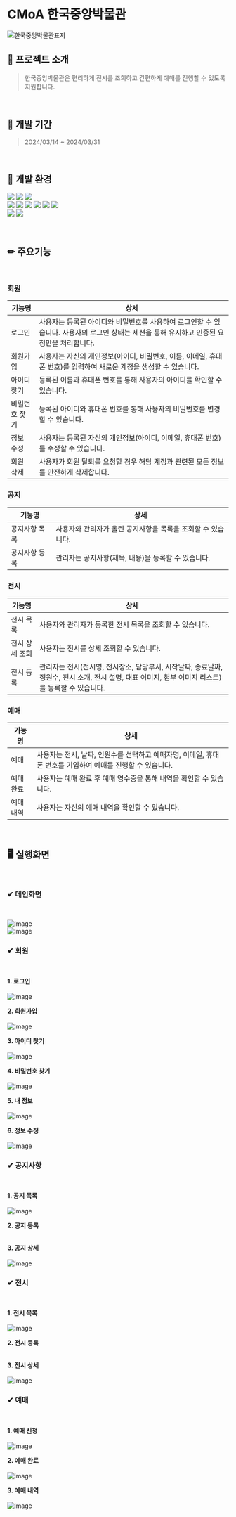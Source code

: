 CMoA 한국중앙박물관
============================
![한국중앙박물관표지](https://github.com/2311PublicDataWebApp/CMOAWEB/assets/152952334/c8b3c24c-f5cd-4153-b623-4d4f28182c29)
## 💬 프로젝트 소개
> 한국중앙박물관은 편리하게 전시를 조회하고 간편하게 예매를 진행할 수 있도록 지원합니다.

<br/>

## 📅 개발 기간
> 2024/03/14 ~ 2024/03/31

<br/>

## 🔧 개발 환경
<img src="https://img.shields.io/badge/Spring Boot-#6DB33F?style=flat-square&logo=springboot&logoColor=white"/> <img src="https://img.shields.io/badge/Oracle-F80000?style=flat-square&logo=oracle&logoColor=white"/> <img src="https://img.shields.io/badge/VISUAL STUDIO CODE-007ACC?style=flat-square&logo=visualstudiocode&logoColor=white"/>
<br/><img src="https://img.shields.io/badge/JAVA-F80000?style=flat-square&logo=&logoColor=white"/> <img src="https://img.shields.io/badge/MyBatis-111111?style=flat-square&logo=&logoColor=white"/> <img src="https://img.shields.io/badge/HTML5-E34F26?style=flat-square&logo=html5&logoColor=white"/> <img src="https://img.shields.io/badge/CSS3-1572B6?style=flat-square&logo=css3&logoColor=white"/> <img src="https://img.shields.io/badge/JavaScript-F7DF1E?style=flat-square&logo=javascript&logoColor=white"/> <img src="https://img.shields.io/badge/Apache Maven-C71A36?style=flat-square&logo=apachemaven&logoColor=white"/>
<br/><img src="https://img.shields.io/badge/GitHub-181717?style=flat-square&logo=github&logoColor=white"/> <img src="https://img.shields.io/badge/Bootstrap-7952B3?style=flat-square&logo=bootstrap&logoColor=white"/>

<br/>

## ✏ 주요기능
<br/>

### 회원
|기능명|상세|
| ---- | -- |
| 로그인 | 사용자는 등록된 아이디와 비밀번호를 사용하여 로그인할 수 있습니다. 사용자의 로그인 상태는 세션을 통해 유지하고 인증된 요청만을 처리합니다. |
| 회원가입 | 사용자는 자신의 개인정보(아이디, 비밀번호, 이름, 이메일, 휴대폰 번호)를 입력하여 새로운 계정을 생성할 수 있습니다. |
| 아이디 찾기 | 등록된 이름과 휴대폰 번호를 통해 사용자의 아이디를 확인할 수 있습니다. |
| 비밀번호 찾기 | 등록된 아이디와 휴대폰 번호를 통해 사용자의 비밀번호를 변경할 수 있습니다. |
| 정보 수정 | 사용자는 등록된 자신의 개인정보(아이디, 이메일, 휴대폰 번호)를 수정할 수 있습니다. |
| 회원 삭제 | 사용자가 회원 탈퇴를 요청할 경우 해당 계정과 관련된 모든 정보를 안전하게 삭제합니다. |

### 공지
|기능명|상세|
| ---- | -- |
| 공지사항 목록 | 사용자와 관리자가 올린 공지사항을 목록을 조회할 수 있습니다. |
| 공지사항 등록 | 관리자는 공지사항(제목, 내용)을 등록할 수 있습니다. |

### 전시
|기능명|상세|
| ---- | -- |
| 전시 목록 | 사용자와 관리자가 등록한 전시 목록을 조회할 수 있습니다. |
| 전시 상세 조회 | 사용자는 전시를 상세 조회할 수 있습니다. |
| 전시 등록 | 관리자는 전시(전시명, 전시장소, 담당부서, 시작날짜, 종료날짜, 정원수, 전시 소개, 전시 설명, 대표 이미지, 첨부 이미지 리스트)를 등록할 수 있습니다. |

### 예매
|기능명|상세|
| ---- | -- |
| 예매 | 사용자는 전시, 날짜, 인원수를 선택하고 예매자명, 이메일, 휴대폰 번호를 기입하여 예매를 진행할 수 있습니다. |
| 예매 완료 | 사용자는 예매 완료 후 예매 영수증을 통해 내역을 확인할 수 있습니다. |
| 예매 내역 | 사용자는 자신의 예매 내역을 확인할 수 있습니다. |

<br/>

## 🖥 실행화면

<br/>

### ✔ 메인화면
<br/>

![image](https://github.com/2311PublicDataWebApp/CMOAWEB/assets/152952334/f94521f6-e270-45e4-9c75-a11654ead163)
<br/>
![image](https://github.com/2311PublicDataWebApp/CMOAWEB/assets/152952334/def5611c-9bbc-441d-ba43-f012244f22e3)

### ✔ 회원
<br/>

**1. 로그인** <br/><br/>
![image](https://github.com/2311PublicDataWebApp/CMOAWEB/assets/152952334/b255dc05-cdcd-4103-b696-0b5f3e53fb8f)

**2. 회원가입** <br/><br/>
![image](https://github.com/2311PublicDataWebApp/CMOAWEB/assets/152952334/84e6d746-98a4-46fd-97f0-15925324b596)

**3. 아이디 찾기** <br/><br/>
![image](https://github.com/2311PublicDataWebApp/CMOAWEB/assets/152952334/b4db427b-4b54-4111-aed1-8cd2cb0e6b6e)

**4. 비밀번호 찾기** <br/><br/>
![image](https://github.com/2311PublicDataWebApp/CMOAWEB/assets/152952334/7b30a45a-648c-4ae7-a5da-4eafd7adc86c)

**5. 내 정보** <br/><br/>
![image](https://github.com/2311PublicDataWebApp/CMOAWEB/assets/152952334/00b226a7-df89-4556-a458-b7001f605354)

**6. 정보 수정** <br/><br/>
![image](https://github.com/2311PublicDataWebApp/CMOAWEB/assets/152952334/d6ee103a-b9fe-4228-b170-75f7ff0d2f3f)

### ✔ 공지사항
<br/>

**1. 공지 목록** <br/><br/>
![image](https://github.com/2311PublicDataWebApp/CMOAWEB/assets/152952334/524e5c1c-eccc-42f4-8261-2f0d14fbfeed)

**2. 공지 등록** <br/><br/>

**3. 공지 상세** <br/><br/>
![image](https://github.com/2311PublicDataWebApp/CMOAWEB/assets/152952334/2fe46a21-9c10-4cd2-bcd1-7ba560a40b89)

### ✔ 전시
<br/>

**1. 전시 목록** <br/><br/>
![image](https://github.com/2311PublicDataWebApp/CMOAWEB/assets/152952334/894f5c8f-8fdb-46bf-b217-afb467b7637c)

**2. 전시 등록** <br/><br/>

**3. 전시 상세** <br/><br/>
![image](https://github.com/2311PublicDataWebApp/CMOAWEB/assets/152952334/80a53806-5049-4854-9aad-51136471ae28)

### ✔ 예매
<br/>

**1. 예매 신청** <br/><br/>
![image](https://github.com/2311PublicDataWebApp/CMOAWEB/assets/152952334/e2b32353-4aa2-4335-ab04-f4c65fb5e913)

**2. 예매 완료** <br/><br/>
![image](https://github.com/2311PublicDataWebApp/CMOAWEB/assets/152952334/398d1af8-22aa-4617-90c1-89728d9222f6)

**3. 예매 내역** <br/><br/>
![image](https://github.com/2311PublicDataWebApp/CMOAWEB/assets/152952334/e378ebcd-80a3-4691-8fc8-218e99a1a91d)

<br/>
